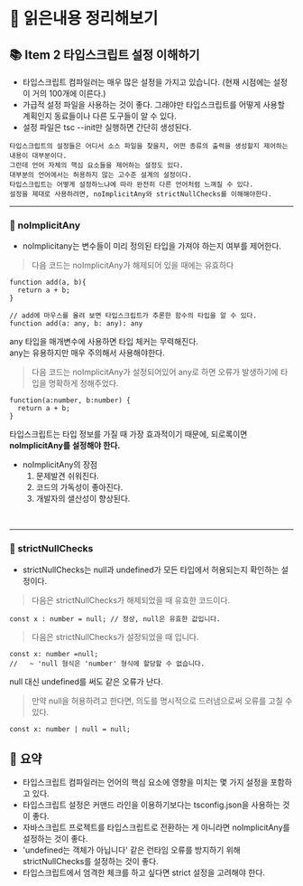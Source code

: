 # 📕 읽은내용 정리해보기


## 📚 Item 2 타입스크립트 설정 이해하기

- 타입스크립트 컴파일러는 매우 많은 설정을 가지고 있습니다. (현재 시점에는 설정이 거의 100개에 이른다.)
- 가급적 설정 파일을 사용하는 것이 좋다. 그래야만 타입스크립트를 어떻게 사용할 계획인지 동료들이나 다른 도구들이 알 수 있다.
- 설정 파일은 tsc --init만 실행하면 간단히 생성된다.

```
타입스크립트의 설정들은 어디서 소스 파일을 찾을지, 어떤 종류의 출력을 생성할지 제어하는 내용이 대부분이다.
그런데 언어 자체의 핵심 요소들을 제어하는 설정도 있다.
대부분의 언어에서는 허용하지 않는 고수준 설계의 설정이다.
타입스크립트는 어떻게 설정하느냐에 따라 완전히 다른 언어처럼 느껴질 수 있다.
설정을 제대로 사용하려면, noImplicitAny와 strictNullChecks를 이해해야한다.
```

---

### 📖 noImplicitAny

- noImplicitany는 변수들이 미리 정의된 타입을 가져야 하는지 여부를 제어한다.

> 다음 코드는 noImplicitAny가 해제되어 있을 때에는 유효하다
```
function add(a, b){
  return a + b;
}

// add에 마우스를 올려 보면 타입스크립트가 추론한 함수의 타입을 알 수 있다.
function add(a: any, b: any): any
```
any 타입을 매개변수에 사용하면 타입 체커는 무력해진다.   
any는 유용하지만 매우 주의해서 사용해야한다.

> 다음 코드는 noImplicitAny가 설정되어있어 any로 하면 오류가 발생하기에 타입을 명확하게 정해주었다.
```
function(a:number, b:number) {
  return a + b;
}
```
타입스크립트는 타입 정보를 가질 때 가장 효과적이기 때문에, 되로록이면 **noImplicitAny를 설정해야 한다.**
- noImplicitAny의 장점
  1. 문제발견 쉬워진다.
  2. 코드의 가독성이 좋아진다.
  3. 개발자의 샐산성이 향상된다. 
<br>

---

### 📖 strictNullChecks

- strictNullChecks는 null과 undefined가 모든 타입에서 허용되는지 확인하는 설정이다.

> 다음은 strictNullChecks가 해제되었을 때 유효한 코드이다.
```
const x : number = null; // 정상, null은 유효한 값입니다.
```
> 다음은 strictNullChecks가 설정되었을 때 입니다.
```
const x: number =null;
//   ~ 'null 형식은 'number' 형식에 할당할 수 없습니다.
```
null 대신 undefined를 써도 같은 오류가 난다.   
>만약 null을 허용하려고 한다면, 의도를 명시적으로 드러냄으로써 오류를 고칠 수 있다.
```
const x: number | null = null;
```


## 🔖 요약
- 타입스크립트 컴파일러는 언어의 핵심 요소에 영향을 미치는 몇 가지 설정을 포함하고 있다.
- 타입스크립트 설정은 커맨드 라인을 이용하기보다는 tsconfig.json을 사용하는 것이 좋다.
- 자바스크립트 프로젝트를 타입스크립트로 전환하는 게 아니라면 noImplicitAny를 설정하는 것이 좋다.
- 'undefined는 객체가 아닙니다' 같은 런타임 오류를 방지하기 위해 strictNullChecks를 설정하는 것이 좋다.
- 타입스크립트에서 엄격한 체크를 하고 싶다면 strict 설정을 고려해야 한다.
